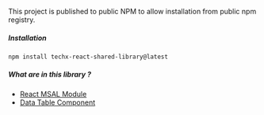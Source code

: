 This project is published to public NPM to allow installation from public npm registry. 

##### Installation
```
npm install techx-react-shared-library@latest
```

##### What are in this library ?
  - [React MSAL Module](src/react-msal/react-msal.md)
  - [Data Table Component](src/data-table/data-table.md)

